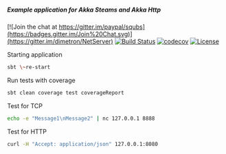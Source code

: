 ##### Example application for Akka Steams and Akka Http

[![Join the chat at https://gitter.im/paypal/squbs](https://badges.gitter.im/Join%20Chat.svg)](https://gitter.im/dimetron/NetServer)
[![Build Status](https://travis-ci.org/dimetron/NetServer.svg?branch=master)](https://travis-ci.org/dimetron/NetServer)
[![codecov](https://codecov.io/gh/dimetron/NetServer/branch/master/graph/badge.svg)](https://codecov.io/gh/dimetron/NetServer)
[![License](http://img.shields.io/:license-Apache%202-red.svg)](http://www.apache.org/licenses/LICENSE-2.0.txt)


Starting application

```bash
sbt \~re-start
```

Run tests with coverage
```bash
sbt clean coverage test coverageReport
```

Test for TCP

```bash
echo -e "Message1\nMessage2" | nc 127.0.0.1 8888
```

Test for HTTP

```bash
curl -H "Accept: application/json" 127.0.0.1:8080
```




